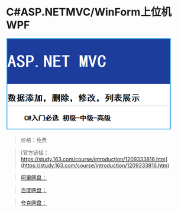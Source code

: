 # C#ASP.NETMVC/WinForm上位机WPF

![img](../../../assets/study163/free/4df1bc0a2f984c5bb67febc6f0a9134e.png)

> 价格：免费

> [官方链接：https://study.163.com/course/introduction/1209333816.htm](https://study.163.com/course/introduction/1209333816.htm)

> [阿里网盘：]()

> [百度网盘：]()

> [夸克网盘：]()
